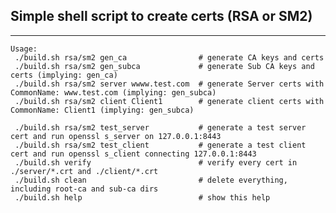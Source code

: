 ## Simple shell script to create certs (RSA or SM2)

----

	Usage:
	 ./build.sh rsa/sm2 gen_ca                # generate CA keys and certs
	 ./build.sh rsa/sm2 gen_subca             # generate Sub CA keys and certs (implying: gen_ca)
	 ./build.sh rsa/sm2 server wwww.test.com  # generate Server certs with CommonName: www.test.com (implying: gen_subca)
	 ./build.sh rsa/sm2 client Client1        # generate client certs with CommonName: Client1 (implying: gen_subca)

	 ./build.sh rsa/sm2 test_server           # generate a test server cert and run openssl s_server on 127.0.0.1:8443
	 ./build.sh rsa/sm2 test_client           # generate a test client cert and run openssl s_client connecting 127.0.0.1:8443
	 ./build.sh verify                        # verify every cert in ./server/*.crt and ./client/*.crt
	 ./build.sh clean                         # delete everything, including root-ca and sub-ca dirs
	 ./build.sh help                          # show this help
